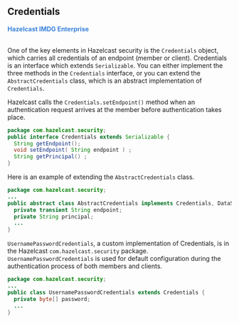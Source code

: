 

## Credentials

<font color="#3981DB">**Hazelcast IMDG Enterprise**</font>
<br></br>



One of the key elements in Hazelcast security is the `Credentials` object, which carries all credentials of an endpoint (member or client). Credentials is an interface which extends `Serializable`. You can either implement the three methods in the `Credentials` interface, or you can extend the `AbstractCredentials` class, which is an abstract implementation of `Credentials`.

Hazelcast calls the `Credentials.setEndpoint()` method when an authentication request arrives at the member before authentication takes place.

```java
package com.hazelcast.security;
public interface Credentials extends Serializable {
  String getEndpoint();
  void setEndpoint( String endpoint ) ;    
  String getPrincipal() ;    
}
```

Here is an example of extending the `AbstractCredentials` class.

```java
package com.hazelcast.security;
...
public abstract class AbstractCredentials implements Credentials, DataSerializable {
  private transient String endpoint;
  private String principal;
  ...
}
```

`UsernamePasswordCredentials`, a custom implementation of Credentials, is in the Hazelcast `com.hazelcast.security` package. `UsernamePasswordCredentials` is used for default configuration during the authentication process of both members and clients.

```java
package com.hazelcast.security;
...
public class UsernamePasswordCredentials extends Credentials {
  private byte[] password;
  ...
}
```

